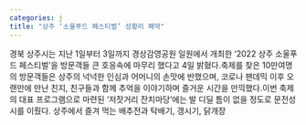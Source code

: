 ```yaml
---
categories: j
title: "상주 ‘소울푸드 페스티벌’ 성황리 폐막"
---
```

경북 상주시는 지난 1일부터 3일까지 경상감영공원 일원에서 개최한 &lsquo;2022 상주 소울푸드 페스티벌&rsquo;을 방문객들 큰 호응속에 마무리 했다고 4일 밝혔다.축제를 찾은 10만여명의 방문객들은 상주의 넉넉한 인심과 어머니의 손맛에 반했으며, 코로나 팬데믹 이후 오랜만에 만난 친지, 친구들과 함께 추억을 이야기하며 즐거운 시간을 만끽했다.이번 축제의 대표 프로그램으로 마련된 &lsquo;저잣거리 잔치마당&rsquo;에는 발 디딜 틈이 없을 정도로 문전성시를 이뤘다. 상주에서 즐겨 먹는 배추전과 탁배기, 갱시기, 닭개장